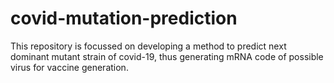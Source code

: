 # covid-mutation-prediction
This repository is focussed on developing a method to predict next dominant mutant strain of covid-19, thus generating mRNA code of possible virus for vaccine generation.
